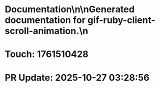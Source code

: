 # Documentation\n\nGenerated documentation for gif-ruby-client-scroll-animation.\n

# Touch: 1761510428

# PR Update: 2025-10-27 03:28:56
